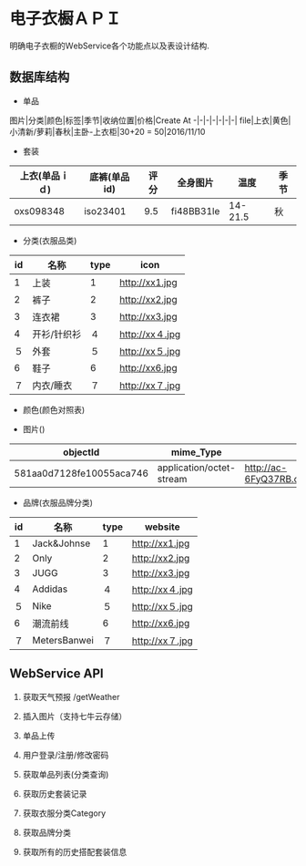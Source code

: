 # 电子衣橱ＡＰＩ
明确电子衣橱的ＷebService各个功能点以及表设计结构.
## 数据库结构
* 单品

图片|分类|颜色|标签|季节|收纳位置|价格|Create At
-|-|-|-|-|-|-|
file|上衣|黄色|小清新/萝莉|春秋|主卧-上衣柜|30+20 = 50|2016/11/10

* 套装

上衣(单品ｉｄ)|底裤(单品id)|评分|全身图片|温度|季节|
-|-|-|-|-|-|
oxs098348|iso23401|9.5|fi48BB31le|14-21.5|秋

* 分类(衣服品类)

id|名称|type|icon
-|-|-|-
1|上装|1|http://xx1.jpg
2|裤子|2|http://xx2.jpg
3|连衣裙|3|http://xx3.jpg
4|开衫/针织衫|４|http://xx４.jpg
５|外套|５|http://xx５.jpg
6|鞋子|6|http://xx6.jpg
７|内衣/睡衣|７|http://xx７.jpg

* 颜色(颜色对照表)

* 图片()

objectId|mime_Type|url|
-|-|-
581aa0d7128fe10055aca746|application/octet-stream|http://ac-6FyQ37RB.clouddn.com/C0SLWDDrehRUueFvUkIjvF3WOosEWdWXPIzhwOSW

* 品牌(衣服品牌分类)

id|名称|type|website
-|-|-|-
1|Jack&Johnse|1|http://xx1.jpg
2|Only|2|http://xx2.jpg
3|JUGG|3|http://xx3.jpg
4|Addidas|４|http://xx４.jpg
５|Nike|５|http://xx５.jpg
6|潮流前线|6|http://xx6.jpg
７|MetersBanwei|７|http://xx７.jpg


 ## WebService API

 1. 获取天气预报 /getWeather

 2. 插入图片（支持七牛云存储）

 3. 单品上传

 4. 用户登录/注册/修改密码

 5. 获取单品列表(分类查询)

 6. 获取历史套装记录

 7. 获取衣服分类Category

 8. 获取品牌分类

 9. 获取所有的历史搭配套装信息
